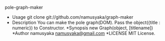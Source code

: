 pole-graph-maker

* Usage
  git clone git://github.com/namusyaka/graph-maker
* Description
  You can make the pole graph(DOM).
  Pass the object({title : numeric}) to Constructor.
*Synopsis
  new Graph(object, [titlename])
*Author
  namusyaka
  namusyaka@gmail.com
*LICENSE
  MIT License.